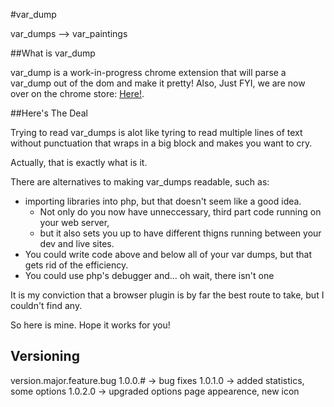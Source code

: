 #var_dump

var_dumps --> var_paintings

##What is var_dump

var_dump is a work-in-progress chrome extension that will parse a var_dump out of the dom and make it pretty!
Also, Just FYI, we are now over on the chrome store: [Here!](https://chrome.google.com/webstore/detail/varmasterpiece/chfhddogiigmfpkcmgfpolalagdcamkl).

##Here's The Deal

Trying to read var_dumps is alot like tyring to read multiple lines of text without punctuation that wraps in a big block and makes you want to cry.

Actually, that is exactly what is it.

There are alternatives to making var_dumps readable, such as:
* importing libraries into php, but that doesn't seem like a good idea.
  * Not only do you now have unneccessary, third part code running on your web server, 
  * but it also sets you up to have different thigns running between your dev and live sites.
* You could write code above and below all of your var dumps, but that gets rid of the efficiency.
* You could use php's debugger and... oh wait, there isn't one

It is my conviction that a browser plugin is by far the best route to take, but I couldn't find any.

So here is mine. Hope it works for you!

## Versioning
version.major.feature.bug
1.0.0.# -> bug fixes
1.0.1.0 -> added statistics, some options
1.0.2.0 -> upgraded options page appearence, new icon